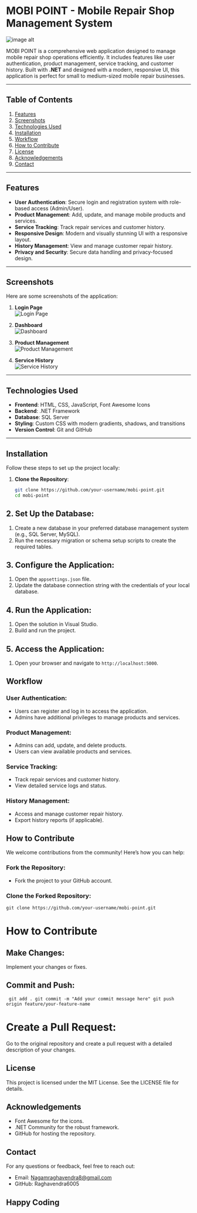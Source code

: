 # MOBI POINT - Mobile Repair Shop Management System

![image alt](https://github.com/Raghavendra6005/MobilePoint/blob/979769cbf645b2f7cb99725f49661f1ffa962c1f/Logo.jpeg)

MOBI POINT is a comprehensive web application designed to manage mobile repair shop operations efficiently. It includes features like user authentication, product management, service tracking, and customer history. Built with **.NET** and designed with a modern, responsive UI, this application is perfect for small to medium-sized mobile repair businesses.

---

## Table of Contents

1. [Features](#features)
2. [Screenshots](#screenshots)
3. [Technologies Used](#technologies-used)
4. [Installation](#installation)
5. [Workflow](#workflow)
6. [How to Contribute](#how-to-contribute)
7. [License](#license)
8. [Acknowledgements](#acknowledgements)
9. [Contact](#contact)

---

## Features

- **User Authentication**: Secure login and registration system with role-based access (Admin/User).
- **Product Management**: Add, update, and manage mobile products and services.
- **Service Tracking**: Track repair services and customer history.
- **Responsive Design**: Modern and visually stunning UI with a responsive layout.
- **History Management**: View and manage customer repair history.
- **Privacy and Security**: Secure data handling and privacy-focused design.

---

## Screenshots

Here are some screenshots of the application:

1. **Login Page**  
   ![Login Page](https://github.com/Raghavendra6005/MobilePoint/blob/979769cbf645b2f7cb99725f49661f1ffa962c1f/Login%20Page.png) <!-- Replace with your screenshot path -->

2. **Dashboard**  
   ![Dashboard](https://github.com/Raghavendra6005/MobilePoint/blob/979769cbf645b2f7cb99725f49661f1ffa962c1f/Inventory.png) <!-- Replace with your screenshot path -->

3. **Product Management**  
   ![Product Management](https://github.com/Raghavendra6005/MobilePoint/blob/979769cbf645b2f7cb99725f49661f1ffa962c1f/Manage%20Inventory.png) <!-- Replace with your screenshot path -->

4. **Service History**  
   ![Service History](https://github.com/Raghavendra6005/MobilePoint/blob/979769cbf645b2f7cb99725f49661f1ffa962c1f/history.png) <!-- Replace with your screenshot path -->

---

## Technologies Used

- **Frontend**: HTML, CSS, JavaScript, Font Awesome Icons
- **Backend**: .NET Framework
- **Database**: SQL Server
- **Styling**: Custom CSS with modern gradients, shadows, and transitions
- **Version Control**: Git and GitHub

---

## Installation

Follow these steps to set up the project locally:

1. **Clone the Repository**:
   ```bash
   git clone https://github.com/your-username/mobi-point.git
   cd mobi-point

## 2. Set Up the Database:

1. Create a new database in your preferred database management system (e.g., SQL Server, MySQL).
2. Run the necessary migration or schema setup scripts to create the required tables.

## 3. Configure the Application:

1. Open the `appsettings.json` file.
2. Update the database connection string with the credentials of your local database.

## 4. Run the Application:

1. Open the solution in Visual Studio.
2. Build and run the project.

## 5. Access the Application:

1. Open your browser and navigate to `http://localhost:5000`.

## Workflow

### User Authentication:
- Users can register and log in to access the application.
- Admins have additional privileges to manage products and services.

### Product Management:
- Admins can add, update, and delete products.
- Users can view available products and services.

### Service Tracking:
- Track repair services and customer history.
- View detailed service logs and status.

### History Management:
- Access and manage customer repair history.
- Export history reports (if applicable).

## How to Contribute

We welcome contributions from the community! Here’s how you can help:

### Fork the Repository:
- Fork the project to your GitHub account.

### Clone the Forked Repository:

`git clone https://github.com/your-username/mobi-point.git`

# How to Contribute

## Make Changes:
Implement your changes or fixes.

## Commit and Push:
`
git add .
git commit -m "Add your commit message here"
git push origin feature/your-feature-name`
# Create a Pull Request:
Go to the original repository and create a pull request with a detailed description of your changes.

## License
This project is licensed under the MIT License. See the LICENSE file for details.

## Acknowledgements
- Font Awesome for the icons.
- .NET Community for the robust framework.
- GitHub for hosting the repository.

## Contact
For any questions or feedback, feel free to reach out:

- Email: Nagamraghavendra8@gmail.com
- GitHub: Raghavendra6005

## Happy Coding 
